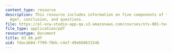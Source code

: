 ```yaml
---
content_type: resource
description: This resource includes information on five components of the ?Mechanical
  Age?, conclusion, and questions.
file: https://ol-ocw-studio-app-qa.s3.amazonaws.com/courses/sts-001-technology-in-american-history-spring-2006/fdaca684f799f0dcc4e749e668631546_03_06.pdf
file_type: application/pdf
resourcetype: Document
title: 03_06.pdf
uid: fdaca684-f799-f0dc-c4e7-49e668631546
---
```

